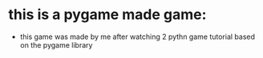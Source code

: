 # this is a pygame made game:
- this game was made by me after watching 2 pythn game tutorial based on the pygame library
